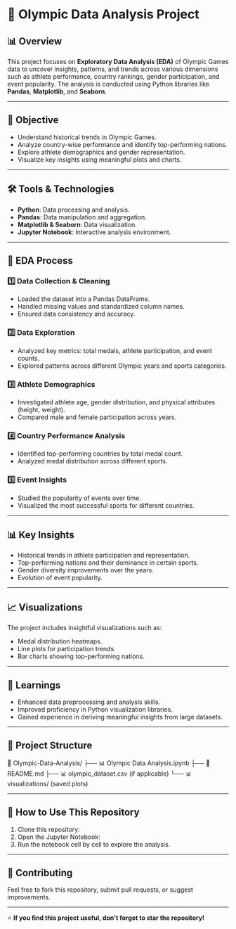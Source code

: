 # 🏅 Olympic Data Analysis Project

## 📊 Overview
This project focuses on **Exploratory Data Analysis (EDA)** of Olympic Games data to uncover insights, patterns, and trends across various dimensions such as athlete performance, country rankings, gender participation, and event popularity. The analysis is conducted using Python libraries like **Pandas**, **Matplotlib**, and **Seaborn**.

---

## 🚀 Objective
- Understand historical trends in Olympic Games.
- Analyze country-wise performance and identify top-performing nations.
- Explore athlete demographics and gender representation.
- Visualize key insights using meaningful plots and charts.

---

## 🛠️ Tools & Technologies
- **Python**: Data processing and analysis.
- **Pandas**: Data manipulation and aggregation.
- **Matplotlib & Seaborn**: Data visualization.
- **Jupyter Notebook**: Interactive analysis environment.

---

## 📑 EDA Process

### 1️⃣ **Data Collection & Cleaning**
- Loaded the dataset into a Pandas DataFrame.
- Handled missing values and standardized column names.
- Ensured data consistency and accuracy.

### 2️⃣ **Data Exploration**
- Analyzed key metrics: total medals, athlete participation, and event counts.
- Explored patterns across different Olympic years and sports categories.

### 3️⃣ **Athlete Demographics**
- Investigated athlete age, gender distribution, and physical attributes (height, weight).
- Compared male and female participation across years.

### 4️⃣ **Country Performance Analysis**
- Identified top-performing countries by total medal count.
- Analyzed medal distribution across different sports.

### 5️⃣ **Event Insights**
- Studied the popularity of events over time.
- Visualized the most successful sports for different countries.

---

## 📊 Key Insights
- Historical trends in athlete participation and representation.
- Top-performing nations and their dominance in certain sports.
- Gender diversity improvements over the years.
- Evolution of event popularity.

---

## 📈 Visualizations
The project includes insightful visualizations such as:
- Medal distribution heatmaps.
- Line plots for participation trends.
- Bar charts showing top-performing nations.

---

## 🧠 Learnings
- Enhanced data preprocessing and analysis skills.
- Improved proficiency in Python visualization libraries.
- Gained experience in deriving meaningful insights from large datasets.

---

## 📂 Project Structure
📁 Olympic-Data-Analysis/ ├── 📊 Olympic Data Analysis.ipynb ├── 📄 README.md ├── 📊 olympic_dataset.csv (if applicable) └── 📊 visualizations/ (saved plots)

---

## 📝 How to Use This Repository
1. Clone this repository:
2. Open the Jupyter Notebook:
3. Run the notebook cell by cell to explore the analysis.

---

## 🤝 Contributing
Feel free to fork this repository, submit pull requests, or suggest improvements.

---

⭐ **If you find this project useful, don't forget to star the repository!**
